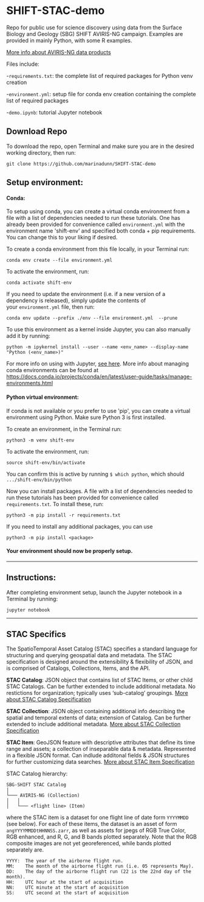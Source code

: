# SHIFT-STAC-demo
Repo for public use for science discovery using data from the Surface Biology and Geology (SBG) SHIFT AVIRIS-NG campaign. Examples are provided in mainly Python, with some R examples.

[More info about AVIRIS-NG data products](https://avirisng.jpl.nasa.gov/dataportal/)

Files include:

-`requirements.txt`: the complete list of required packages for Python venv creation

-`environment.yml`: setup file for conda env creation containing the complete list of required packages

-`demo.ipynb`: tutorial Jupyter notebook

## Download Repo

To download the repo, open Terminal and make sure you are in the desired working directory, then run:

`git clone https://github.com/marinadunn/SHIFT-STAC-demo`

## Setup environment:

#### Conda: 
To setup using conda, you can create a virtual conda environment from a file with a list of dependencies needed to run these tutorials. One has already been provided for convenience called `environment.yml` with the environment name 'shift-env’ and specified both conda + pip requirements. You can change this to your liking if desired. 

To create a conda environment from this file locally, in your Terminal run:

`conda env create --file environment.yml`

To activate the environment, run:

`conda activate shift-env`

If you need to update the environment (i.e. if a new version of a dependency is released), simply update the contents of your `environment.yml` file, then run:

`conda env update --prefix ./env --file environment.yml  --prune`

To use this environment as a kernel inside Jupyter, you can also manually add it by running:

`python -m ipykernel install --user --name <env_name> --display-name "Python (<env_name>)"`

For more info on using with Jupyter, [see here](https://medium.com/@sachinjose31/install-tensorflow-gpu-and-use-it-using-kernel-in-jupyter-6d82c8c5e468).
More info about managing conda environments can be found at https://docs.conda.io/projects/conda/en/latest/user-guide/tasks/manage-environments.html

#### Python virtual environment: 
If conda is not available or you prefer to use 'pip', you can create a virtual environment using Python. Make sure Python 3 is first installed.

To create an environment, in the Terminal run:

`python3 -m venv shift-env`

To activate the environment, run:

`source shift-env/bin/activate`

You can confirm this is active by running `$ which python`, which should `.../shift-env/bin/python`

Now you can install packages. A file with a list of dependencies needed to run these tutorials has been provided for convenience called `requirements.txt`. To install these, run:

`python3 -m pip install -r requirements.txt`

If you need to install any additional packages, you can use 

`python3 -m pip install <package>`

#### Your environment should now be properly setup. 

-----------------------------------------------------------------------------------------------------------

## Instructions:

After completing environment setup, launch the Jupyter notebook in a Terminal by running:

`jupyter notebook`

-----------------------------------------------------------------------------------------------------------

## STAC Specifics
The SpatioTemporal Asset Catalog (STAC) specifies a standard language for structuring and querying geospatial data and metadata. The STAC specification is designed around the extensibility & flexibility of JSON, and is comprised of Catalogs, Collections, Items, and the API.

**STAC Catalog**: JSON object that contains list of STAC Items, or other child STAC Catalogs. Can be further extended to include additional metadata. No restictions for organization; typically uses ‘sub-catalog’ groupings. [More about STAC Catalog Specification](https://github.com/radiantearth/stac-spec/tree/master/catalog-spec)

**STAC Collection**: JSON object containing additional info describing the spatial and temporal extents of data; extension of Catalog. Can be further extended to include additional metadata. [More about STAC Collection Specification](https://github.com/radiantearth/stac-spec/blob/master/collection-spec/collection-spec.md)

**STAC Item**: GeoJSON feature with descriptive attributes that define its time range and assets; a collection of inseparable data & metadata. Represented in a flexible JSON format. Can indlude additonal fields & JSON structures for further customizing data searches. [More about STAC Item Specification](https://github.com/radiantearth/stac-spec/blob/master/item-spec/item-spec.md)

STAC Catalog hierarchy:
```
SBG-SHIFT STAC Catalog 
│
└─── AVIRIS-NG (Collection)
│   │
│   └─── <flight line> (Item)
```
where the STAC item is a dataset for one flight line of date form `YYYYMMDD` (see below). For each of these items, the dataset is an asset of form `angYYYYMMDDtHHNNSS.zarr`, as well as assets for jpegs of RGB True Color, RGB enhanced, and R, G, and B bands plotted separately. Note that the RGB composite images are not yet georeferenced, while bands plotted separately are.

```  
YYYY:  The year of the airborne flight run.
MM:    The month of the airborne flight run (i.e. 05 represents May).
DD:    The day of the airborne flight run (22 is the 22nd day of the month).
HH:    UTC hour at the start of acquisition
NN:    UTC minute at the start of acquisition
SS:    UTC second at the start of acquisition
```  
